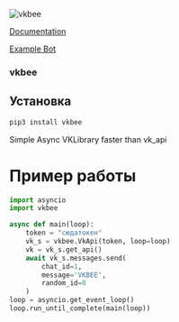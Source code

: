 ﻿![vkbee](https://github.com/asyncvk/vkbee/blob/master/vkbee/bgtio.png?raw=true)

[Documentation](https://asyncvk.github.io)

[Example Bot](https://pastebin.com/raw/hxhXPyb9)

### vkbee
## Установка
```bash
pip3 install vkbee
```
Simple Async VKLibrary faster than vk_api
# Пример работы
```python
import asyncio
import vkbee

async def main(loop):
    token = "сюдатокен"
    vk_s = vkbee.VkApi(token, loop=loop)
    vk = vk_s.get_api()
    await vk_s.messages.send(
        chat_id=1,
        message='VKBEE',
        random_id=0
    )
loop = asyncio.get_event_loop()
loop.run_until_complete(main(loop))

```



